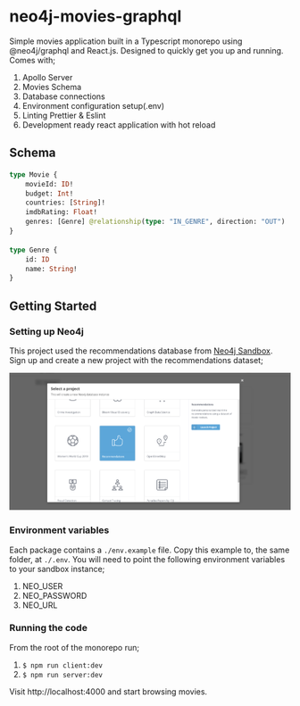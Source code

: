 # neo4j-movies-graphql

Simple movies application built in a Typescript monorepo using @neo4j/graphql and React.js. Designed to quickly get you up and running. Comes with;

1. Apollo Server
2. Movies Schema
3. Database connections
4. Environment configuration setup(.env)
5. Linting Prettier & Eslint
6. Development ready react application with hot reload

## Schema

```graphql
type Movie {
    movieId: ID!
    budget: Int!
    countries: [String]!
    imdbRating: Float!
    genres: [Genre] @relationship(type: "IN_GENRE", direction: "OUT")
}

type Genre {
    id: ID
    name: String!
}
```

## Getting Started

### Setting up Neo4j

This project used the recommendations database from [Neo4j Sandbox](https://neo4j.com/sandbox/). Sign up and create a new project with the recommendations dataset;

![Recommendations Project](./assets/recommendations.png)

### Environment variables

Each package contains a `./env.example` file. Copy this example to, the same folder, at `./.env`. You will need to point the following environment variables to your sandbox instance;

1. NEO_USER
2. NEO_PASSWORD
3. NEO_URL

### Running the code

From the root of the monorepo run;

1. `$ npm run client:dev`
2. `$ npm run server:dev`

Visit http://localhost:4000 and start browsing movies.
